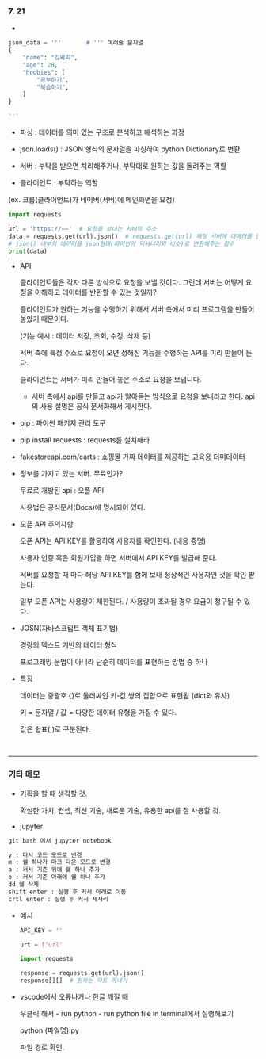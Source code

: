 ### 7. 21



- 

```python
json_data = '''       # ''' 여러줄 문자열
{
    "name": "김싸피",
    "age": 28,
    "hoobies": [
        "공부하기",
        "복습하기",    
    ]	
}

'''
```



- 파싱 : 데이터를 의미 있는 구조로 분석하고 해석하는 과정
- json.loads() : JSON 형식의 문자열을 파싱하여 python Dictionary로 변환

- 서버 : 부탁을 받으면 처리해주거나, 부탁대로 원하는 값을 돌려주는 역할

- 클라이언트 : 부탁하는 역할

(ex. 크롬(클라이언트)가 네이버(서버)에 메인화면을 요청)



```python
import requests

url = 'https://~~'  # 요청을 보내는 서버의 주소
data = requests.get(url).json()  # requests.get(url) 해당 서버에 대에터를 달라고 요청을 보내는 함수
# json() 내부의 데이터를 json형태(파이썬의 딕셔너리와 비슷)로 변환해주는 함수
print(data)
```



- API

  클라이언트들은 각자 다른 방식으로 요청을 보낼 것이다. 그런데 서버는 어떻게 요청을 이해하고 데이터를 반환할 수 있는 것일까?

  클라이언트가 원하는 기능을 수행하기 위해서 서버 측에서 미리 프로그램을 만들어 놓았기 때문이다.

  (기능 예시 : 데이터 저장, 조회, 수정, 삭제 등)

  서버 측에 특정 주소로 요청이 오면 정해진 기능을 수행하는 API를 미리 만들어 둔다.

  클라이언트는 서버가 미리 만들어 놓은 주소로 요청을 보냅니다.

  - 서버 측에서 api를 만들고 api가 알아듣는 방식으로 요청을 보내라고 한다. api의 사용 설명은 공식 문서화해서 게시한다.

- pip : 파이썬 패키지 관리 도구

- pip install requests : requests를 설치해라

- fakestoreapi.com/carts :  쇼핑몰 가짜 데이터를 제공하는 교육용 더미데이터

- 정보를 가지고 있는 서버. 무료인가?

  무료로 개방된 api : 오플 API

  사용법은 공식문서(Docs)에 명시되어 있다.

- 오픈 API 주의사항

  오픈 API는 API KEY를 활용하여 사용자를 확인한다. (내용 증명)

  사용자 인증 혹은 회원가입을 하면 서버에서 API KEY를 발급해 준다.

  서버를 요청할 때 마다 해당 API KEY를 함께 보내 정상적인 사용자인 것을 확인 받는다.

  일부 오픈 API는 사용량이 제한된다.  / 사용량이 초과될 경우 요금이 청구될 수 있다.



- JOSN(자바스크립트 객체 표기법)

  경량의 텍스트 기반의 데이터 형식

  프로그래밍 문법이 아니라 단순히 데이터를 표현하는 방법 중 하나



- 특징

  데이터는 중괄호 {}로 둘러싸인 키-값 쌍의 집합으로 표현됨 (dict와 유사)

  키 = 문자열 / 값 = 다양한 데이터 유형을 가질 수 있다.

  값은 쉽표(,)로 구분된다.

  ​	

---

### 기타 메모

- 기획을 할 때 생각할 것.

  확실한 가치, 컨셉, 최신 기술, 새로운 기술, 유용한 api를 잘 사용할 것.

- jupyter

```python
git bash 에서 jupyter notebook

y : 다시 코드 모드로 변경
m : 쉘 하나가 마크 다운 모드로 변경
a : 커서 기준 위에 쉘 하나 추가
b : 커서 기준 아래에 쉘 하나 추가
dd 쉘 삭제
shift enter : 실행 후 커서 아래로 이동
crtl enter : 실행 후 커서 제자리
```

- 예시

  ```python
  API_KEY = ''
  
  urt = f'url'
  
  import requests
  
  response = requests.get(url).json()
  response[][]  # 원하는 딕트 꺼내기
  ```

  

- vscode에서 오류나거나 한글 깨질 때

  우클릭 해서 - run python - run python file in terminal에서 실행해보기

  python (파일명).py

  파일 경로 확인.
